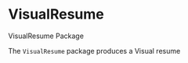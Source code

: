 
<!-- README.md is generated from README.Rmd. Please edit that file -->
VisualResume
============

VisualResume Package

The `VisualResume` package produces a Visual resume
